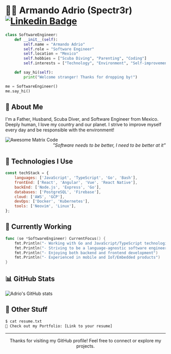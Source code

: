 # 👨‍💻 Armando Adrio (Spectr3r) [![Linkedin Badge](https://img.shields.io/badge/-adrio-blue?style=flat-square&logo=Linkedin&logoColor=white&link=https://www.linkedin.com/in/adrio1992/)](https://www.linkedin.com/in/adrio1992/)

```python
class SoftwareEngineer:
    def __init__(self):
        self.name = "Armando Adrio"
        self.role = "Software Engineer"
        self.location = "Mexico"
        self.hobbies = ["Scuba Diving", "Parenting", "Coding"]
        self.interests = ["Technology", "Environment", "Self-improvement"]

    def say_hi(self):
        print("Welcome stranger! Thanks for dropping by!")

me = SoftwareEngineer()
me.say_hi()
```

## 🌟 About Me

I'm a Father, Husband, Scuba Diver, and Software Engineer from Mexico. Deeply human, I love my country and our planet. I strive to improve myself every day and be responsible with the environment!

<img src='https://66.media.tumblr.com/9988dfc9fc04bf4c2b72d598762dd835/44a87034c9f02b6e-be/s400x600/2d1f3c57398337165f8e8104b75ad0c036c4440c.gif' alt='Awesome Matrix Code' align='center'/>

<div style="text-align: right"><i>"Software needs to be better, I need to be better at it"</i></div>

## 🚀 Technologies I Use

```javascript
const techStack = {
    languages: ['JavaScript', 'TypeScript', 'Go', 'Bash'],
    frontEnd: ['React', 'Angular', 'Vue', 'React Native'],
    backEnd: ['Node.js', 'Express', 'Go'],
    databases: ['PostgreSQL', 'Firebase'],
    cloud: ['AWS', 'GCP'],
    devOps: ['Docker', 'Kubernetes'],
    tools: ['Neovim', 'Linux'],
};
```

## 💼 Currently Working

```go
func (se *SoftwareEngineer) CurrentFocus() {
    fmt.Println("- Working with Go and JavaScript/TypeScript technologies")
    fmt.Println("- Striving to be a language-agnostic software engineer")
    fmt.Println("- Enjoying both backend and frontend development")
    fmt.Println("- Experienced in mobile and IoT/Embedded products")
}
```

## 📊 GitHub Stats

![Adrio's GitHub stats](https://github-readme-stats.vercel.app/api?username=SPECTR3R&show_icons=true&hide=["issues"])

## 📎 Other Stuff

```bash
$ cat resume.txt
🔗 Check out my Portfolio: [Link to your resume]
```

---

<footer>
<p align="center">Thanks for visiting my GitHub profile! Feel free to connect or explore my projects.</p>
</footer>
